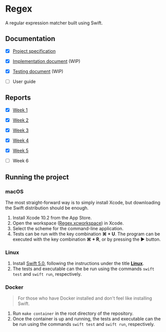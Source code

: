 # Regex

A regular expression matcher built using Swift.


## Documentation

- [x] [Project specification](Docs/SPECIFICATION.md)
- [x] [Implementation document](Docs/IMPLEMENTATION.md) (WIP)
- [x] [Testing document](Docs/TESTING.md) (WIP)
- [ ] User guide


## Reports

- [x] [Week 1](Docs/Reports/1.md)
- [x] [Week 2](Docs/Reports/2.md)
- [x] [Week 3](Docs/Reports/3.md)
- [x] [Week 4](Docs/Reports/4.md)
- [x] [Week 5](Docs/Reports/5.md)
- [ ] Week 6


## Running the project

### macOS

The most straight-forward way is to simply install Xcode, but downloading the Swift distribution should be enough.

1. Install Xcode 10.2 from the App Store.
2. Open the workspace ([Regex.xcworkspace](Regex.xcworkspace)) in Xcode.
3. Select the scheme for the command-line application.
4. Tests can be run with the key combination **⌘ + U**. The program can be executed with the key combination **⌘ + R**, or by pressing the ▶ button.


### Linux

1. Install [Swift 5.0][swift], following the instructions under the title **[Linux][swift-help]**.
2. The tests and executable can the be run using the commands `swift test` and `swift run`, respectively.


### Docker

> For those who have Docker installed and don't feel like installing Swift.

1. Run `make container` in the root directory of the repository.
2. Once the container is up and running, the tests and executable can the be run using the commands `swift test` and `swift run`, respectively.



[swift]: https://swift.org/download/
[swift-help]: https://swift.org/download/#using-downloads

